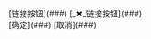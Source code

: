<link rel="stylesheet" type="text/css" href="../../typography/partial/icon.css"> <link rel="stylesheet" type="text/css" href="../form/button.css">

<aside class="doc-demo">[链接按钮](###) [_✖_链接按钮](###)</aside>

<aside class="doc-demo">[确定](###) [取消](###)</aside>